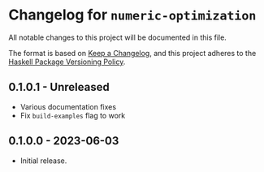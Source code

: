 # Changelog for `numeric-optimization`

All notable changes to this project will be documented in this file.

The format is based on [Keep a Changelog](https://keepachangelog.com/en/1.0.0/),
and this project adheres to the
[Haskell Package Versioning Policy](https://pvp.haskell.org/).

## 0.1.0.1 - Unreleased

* Various documentation fixes
* Fix `build-examples` flag to work

## 0.1.0.0 - 2023-06-03

* Initial release.
